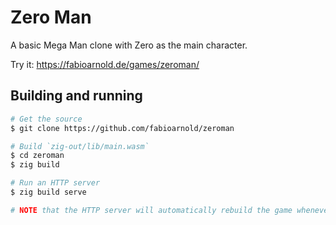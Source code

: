 # Zero Man

A basic Mega Man clone with Zero as the main character.

Try it: https://fabioarnold.de/games/zeroman/

## Building and running

```bash
# Get the source
$ git clone https://github.com/fabioarnold/zeroman

# Build `zig-out/lib/main.wasm`
$ cd zeroman
$ zig build

# Run an HTTP server
$ zig build serve

# NOTE that the HTTP server will automatically rebuild the game whenever it is fetched
```
